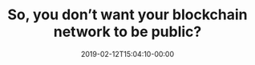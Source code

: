 ---
title: So, you don’t want your blockchain network to be public?
date: 2019-02-12T15:04:10-00:00
image: /images/blog/privatenetwork.jpg
draft: false
---